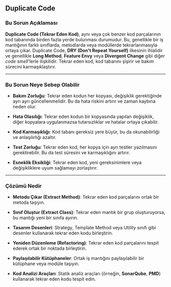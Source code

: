 ## Duplicate Code

### Bu Sorun Açıklaması

**Duplicate Code (Tekrar Eden Kod)**, aynı veya çok benzer kod parçalarının kod tabanında birden fazla yerde bulunması durumudur. Bu, genellikle bir iş mantığının farklı sınıflarda, metodlarda veya modüllerde tekrarlanmasıyla ortaya çıkar. Duplicate Code, **DRY (Don't Repeat Yourself)** ilkesinin ihlalidir ve genellikle **Long Method**, **Feature Envy** veya **Divergent Change** gibi diğer *code smell*'lerle ilişkilidir. Tekrar eden kod, kod tabanını şişirir ve bakım sürecini karmaşıklaştırır.

---

### Bu Sorun Neye Sebep Olabilir

- **Bakım Zorluğu**: Tekrar eden kodun her kopyası, değişiklik gerektiğinde ayrı ayrı güncellenmelidir. Bu da hata riskini artırır ve zaman kaybına neden olur.

- **Hata Olasılığı**: Tekrar eden kodun bir kopyasında yapılan değişiklik, diğer kopyalara uygulanmazsa tutarsızlıklar ve hatalar ortaya çıkabilir.

- **Kod Karmaşıklığı**: Kod tabanı gereksiz yere büyür, bu da okunabilirliği ve anlaşılırlığı azaltır.

- **Test Zorluğu**: Tekrar eden kod, her kopya için ayrı testler yazılmasını gerektirebilir. Bu da test süresini ve karmaşıklığını artırır.

- **Esneklik Eksikliği**: Tekrar eden kod, yeni gereksinimlere veya değişikliklere uyum sağlamayı zorlaştırır.

---

### Çözümü Nedir

- **Metodu Çıkar (Extract Method)**: Tekrar eden kod parçalarını ortak bir metoda taşıyın.

- **Sınıf Oluştur (Extract Class)**: Tekrar eden mantık bir grup oluşturuyorsa, bu mantığı yeni bir sınıfa ayırın.

- **Tasarım Desenleri**: Strategy, Template Method veya Utility sınıfı gibi desenler kullanarak tekrar eden kodu birleştirin.

- **Yeniden Düzenleme (Refactoring)**: Tekrar eden kod parçalarını tespit ederek ortak bir noktada birleştirin.

- **Paylaşılabilir Kütüphaneler**: Ortak iş mantığını paylaşılabilir bir kütüphane veya modüle taşıyın.

- **Kod Analizi Araçları**: Statik analiz araçları (örneğin, **SonarQube**, **PMD**) kullanarak tekrar eden kodu tespit edin.
